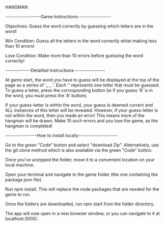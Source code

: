 HANGMAN

------------------Game Instructions-----------------

Objectives: Guess the word correctly by guessing which letters are in the word!

Win Condition: Guess all the letters in the word correctly whist making less than 10 errors!

Lose Condition: Make more than 10 errors before guessing the word correctly!

-------------Detailled Instructions----------------

At game start, the word you have to guess will be displayed at the top of the page as a series of '_ _ _'.
Each '_' represents one letter that must be guessed. To guess a letter, press the corrosponding button (ie if you guess 'A' is in the word, you must press the 'A' button). 

If your guess-letter is within the word, your guess is deemed correct and ALL instances of this letter will be revealed. However, if your guess-letter is not within the word, then you made an error! This means more of the hangman will be drawn. Make 10 such errors and you lose the game, as the hangman is completed!






----------------How to install locally--------------------

Go to the green "Code" button and select "download Zip". Alternatively, use the git clone method which is also available via the green "Code" button.

Once you've unzipped the folder, move it to a convenient location on your local machine.

Open your terminal and navigate to the game folder (the one containing the package.json file).

Run npm install. This will replace the node packages that are needed for the game to run.

Once the folders are downloaded, run npm start from the folder directory.

The app will now open in a new browser window, or you can navigate to it at localhost:3000/.
